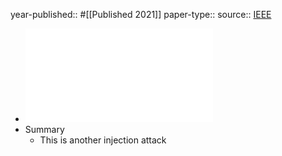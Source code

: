 year-published:: #[[Published 2021]] 
paper-type:: 
source:: [IEEE](https://ieeexplore.ieee.org/abstract/document/9505165)

- ![WazaBee: attacking Zigbee networks by diverting Bluetooth Low Energy chips](../assets/WazaBee_attacking_Zigbee_networks_by_diverting_Bluetooth_Low_Energy_chips_1732678115910_0.pdf)
- Summary
	- This is another injection attack